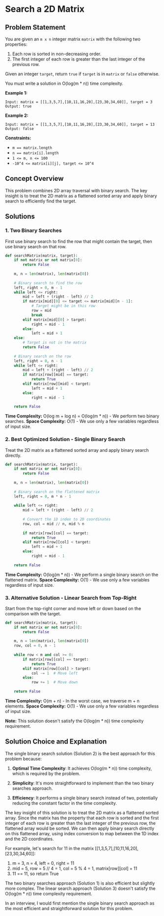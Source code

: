 # Search a 2D Matrix

## Problem Statement

You are given an `m x n` integer matrix `matrix` with the following two properties:

1. Each row is sorted in non-decreasing order.
2. The first integer of each row is greater than the last integer of the previous row.

Given an integer `target`, return `true` if `target` is in `matrix` or `false` otherwise.

You must write a solution in O(log(m * n)) time complexity.

**Example 1:**
```
Input: matrix = [[1,3,5,7],[10,11,16,20],[23,30,34,60]], target = 3
Output: true
```

**Example 2:**
```
Input: matrix = [[1,3,5,7],[10,11,16,20],[23,30,34,60]], target = 13
Output: false
```

**Constraints:**
- `m == matrix.length`
- `n == matrix[i].length`
- `1 <= m, n <= 100`
- `-10^4 <= matrix[i][j], target <= 10^4`

## Concept Overview

This problem combines 2D array traversal with binary search. The key insight is to treat the 2D matrix as a flattened sorted array and apply binary search to efficiently find the target.

## Solutions

### 1. Two Binary Searches

First use binary search to find the row that might contain the target, then use binary search on that row.

```python
def searchMatrix(matrix, target):
    if not matrix or not matrix[0]:
        return False
    
    m, n = len(matrix), len(matrix[0])
    
    # Binary search to find the row
    left, right = 0, m - 1
    while left <= right:
        mid = left + (right - left) // 2
        if matrix[mid][0] <= target <= matrix[mid][n - 1]:
            # Target might be in this row
            row = mid
            break
        elif matrix[mid][0] > target:
            right = mid - 1
        else:
            left = mid + 1
    else:
        # Target is not in the matrix
        return False
    
    # Binary search on the row
    left, right = 0, n - 1
    while left <= right:
        mid = left + (right - left) // 2
        if matrix[row][mid] == target:
            return True
        elif matrix[row][mid] < target:
            left = mid + 1
        else:
            right = mid - 1
    
    return False
```

**Time Complexity:** O(log m + log n) = O(log(m * n)) - We perform two binary searches.
**Space Complexity:** O(1) - We use only a few variables regardless of input size.

### 2. Best Optimized Solution - Single Binary Search

Treat the 2D matrix as a flattened sorted array and apply binary search directly.

```python
def searchMatrix(matrix, target):
    if not matrix or not matrix[0]:
        return False
    
    m, n = len(matrix), len(matrix[0])
    
    # Binary search on the flattened matrix
    left, right = 0, m * n - 1
    
    while left <= right:
        mid = left + (right - left) // 2
        
        # Convert the 1D index to 2D coordinates
        row, col = mid // n, mid % n
        
        if matrix[row][col] == target:
            return True
        elif matrix[row][col] < target:
            left = mid + 1
        else:
            right = mid - 1
    
    return False
```

**Time Complexity:** O(log(m * n)) - We perform a single binary search on the flattened matrix.
**Space Complexity:** O(1) - We use only a few variables regardless of input size.

### 3. Alternative Solution - Linear Search from Top-Right

Start from the top-right corner and move left or down based on the comparison with the target.

```python
def searchMatrix(matrix, target):
    if not matrix or not matrix[0]:
        return False
    
    m, n = len(matrix), len(matrix[0])
    row, col = 0, n - 1
    
    while row < m and col >= 0:
        if matrix[row][col] == target:
            return True
        elif matrix[row][col] > target:
            col -= 1  # Move left
        else:
            row += 1  # Move down
    
    return False
```

**Time Complexity:** O(m + n) - In the worst case, we traverse m + n elements.
**Space Complexity:** O(1) - We use only a few variables regardless of input size.

**Note:** This solution doesn't satisfy the O(log(m * n)) time complexity requirement.

## Solution Choice and Explanation

The single binary search solution (Solution 2) is the best approach for this problem because:

1. **Optimal Time Complexity**: It achieves O(log(m * n)) time complexity, which is required by the problem.

2. **Simplicity**: It's more straightforward to implement than the two binary searches approach.

3. **Efficiency**: It performs a single binary search instead of two, potentially reducing the constant factor in the time complexity.

The key insight of this solution is to treat the 2D matrix as a flattened sorted array. Since the matrix has the property that each row is sorted and the first integer of each row is greater than the last integer of the previous row, the flattened array would be sorted. We can then apply binary search directly on this flattened array, using index conversion to map between the 1D index and the 2D coordinates.

For example, let's search for 11 in the matrix [[1,3,5,7],[10,11,16,20],[23,30,34,60]]:
1. m = 3, n = 4, left = 0, right = 11
2. mid = 5, row = 5 // 4 = 1, col = 5 % 4 = 1, matrix[row][col] = 11
3. 11 == 11, so return True

The two binary searches approach (Solution 1) is also efficient but slightly more complex. The linear search approach (Solution 3) doesn't satisfy the O(log(m * n)) time complexity requirement.

In an interview, I would first mention the single binary search approach as the most efficient and straightforward solution for this problem.

